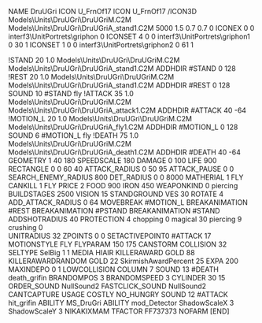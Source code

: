 NAME DruUGri
ICON U_FrnOf17
ICON 			U_FrnOf17
/ICON3D Models\Units\DruUGri\DruUGriM.C2M Models\Units\DruUGri\DruUGriA_stand1.C2M 5000 1.5 0.7 0.7 0 
ICONEX 0 0 interf3\UnitPortrets\griphon 0
ICONSET 4 0 0 interf3\UnitPortrets\griphon1 0 30 1
ICONSET 1 0 0 interf3\UnitPortrets\griphon2 0 61 1

!STAND         20 1.0  Models\Units\DruUGri\DruUGriM.C2M Models\Units\DruUGri\DruUGriA_stand1.C2M
ADDHDIR #STAND 0 128
!REST          20 1.0  Models\Units\DruUGri\DruUGriM.C2M Models\Units\DruUGri\DruUGriA_stand1.C2M
ADDHDIR #REST 0 128
SOUND 10 #STAND fly
!ATTACK        35 1.0  Models\Units\DruUGri\DruUGriM.C2M Models\Units\DruUGri\DruUGriA_attack1.C2M
ADDHDIR #ATTACK 40 -64
!MOTION_L      20 1.0  Models\Units\DruUGri\DruUGriM.C2M Models\Units\DruUGri\DruUGriA_fly1.C2M
ADDHDIR #MOTION_L 0 128
SOUND 6 #MOTION_L fly
!DEATH         75 1.0  Models\Units\DruUGri\DruUGriM.C2M Models\Units\DruUGri\DruUGriA_death1.C2M
ADDHDIR #DEATH 40 -64
GEOMETRY 1 40 180
SPEEDSCALE 180
DAMAGE   0 100
LIFE     900
RECTANGLE 0 0 60 40
ATTACK_RADIUS 0 50 95
ATTACK_PAUSE 0 0
SEARCH_ENEMY_RADIUS 800
DET_RADIUS 0 0 8000
MATHERIAL 1 FLY
CANKILL 1 FLY
PRICE 2 FOOD 900 IRON 450
WEAPONKIND 0 piercing
BUILDSTAGES 2500
VISION 15
STANDGROUND
VES 30
ROTATE 4
ADD_ATTACK_RADIUS 0 64
MOVEBREAK #MOTION_L
BREAKANIMATION #REST
BREAKANIMATION #PSTAND
BREAKANIMATION #STAND
ADDSHOTRADIUS 40
PROTECTION 4 chopping 0 magical 30 piercing 9 crushing 0         
UNITRADIUS 32
ZPOINTS 0 0
SETACTIVEPOINT0 #ATTACK 17
MOTIONSTYLE FLY
FLYPARAM 150 175
CANSTORM
COLLISION 32
SELTYPE SelBig 1 1
MEDIA HIAIR
KILLERAWARD             GOLD 88
KILLERAWARDRANDOM       GOLD 22
SkirmishAwardPercent 25
EXPA 200
MAXINDEPO 0 1
LOWCOLLISION
COLUMN 7
SOUND 13 #DEATH death_grifin
BRANDOMPOS 3
BRANDOMSPEED 3
CYLINDER 30 15
ORDER_SOUND NullSound2
FASTCLICK_SOUND NullSound2
CANTCAPTURE
USAGE COSTLY
NO_HUNGRY
SOUND 12 #ATTACK hit_grifin
ABILITY MS_DruGri
ABILITY mod_Detector
ShadowScaleX 3
ShadowScaleY 3
NIKAKIXMAM
TFACTOR FF737373
NOFARM
[END]
